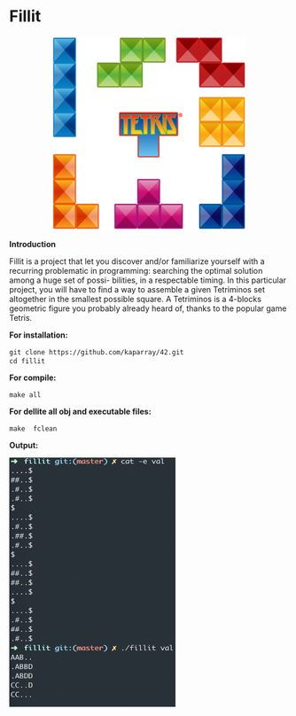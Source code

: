 # Fillit

<p align="center">
  <img src="https://github.com/kaparray/42/blob/master/fillit/assets/tetris_img.png" width="350" height="350">
</p>

**Introduction**

Fillit is a project that let you discover and/or familiarize yourself with a recurring problematic in programming: searching the optimal solution among a huge set of possi- bilities, in a respectable timing. In this particular project, you will have to find a way to assemble a given Tetriminos set altogether in the smallest possible square.
A Tetriminos is a 4-blocks geometric figure you probably already heard of, thanks to the popular game Tetris.

**For installation:**

```
git clone https://github.com/kaparray/42.git
cd fillit
```

**For compile:**
```
make all
```

**For dellite all obj and executable files:**
```
make  fclean
```

**Output:**

<img src="https://github.com/kaparray/42/blob/master/fillit/assets/output.png" width="300" height="450">
